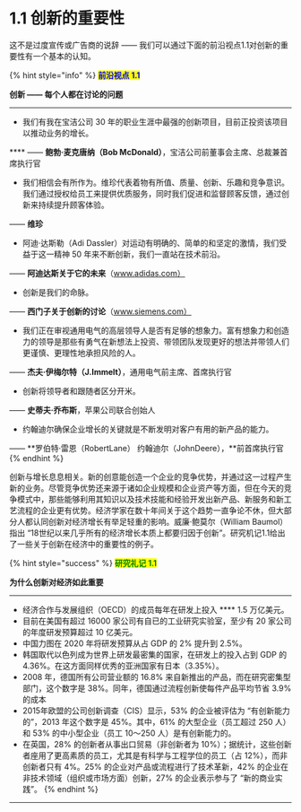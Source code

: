 # 1.1 创新的重要性

这不是过度宣传或广告商的说辞 —— 我们可以通过下面的前沿视点1.1对创新的重要性有一个基本的认知。



{% hint style="info" %}
<mark style="color:blue;">**前沿视点 1.1**</mark>

&#x20;                                                **创新 —— 每个人都在讨论的问题**

****

* 我们有我在宝洁公司 30 年的职业生涯中最强的创新项目，目前正投资该项目以推动业务的增长。

&#x20;               ****                —— **鲍勃·麦克唐纳（Bob McDonald）**，宝洁公司前董事会主席、总裁兼首席执行官

* 我们相信会有所作为。维珍代表着物有所值、质量、创新、乐趣和竞争意识。我们通过授权给员工来提供优质服务，同时我们促进和监督顾客反馈，通过创新来持续提升顾客体验。

&#x20;                                                                                                                                   —— **维珍**

* 阿迪·达斯勒（Adi Dassler）对运动有明确的、简单的和坚定的激情，我们受益于这一精神 50 年来不断创新，我们一直站在技术前沿。

&#x20;                                                                  —— **阿迪达斯关于它的未来**（www.adidas.com）

* 创新是我们的命脉。

&#x20;                                                                —— **西门子关于创新的讨论**（www.siemens.com）

* 我们正在审视通用电气的高层领导人是否有足够的想象力。富有想象力和创造力的领导是那些有勇气在新想法上投资、带领团队发现更好的想法并带领人们更谨慎、更理性地承担风险的人。

&#x20;                                            —— **杰夫·伊梅尔特（J.Immelt）**，通用电气前主席、首席执行官

* 创新将领导者和跟随者区分开米。

&#x20;                                                                                —— **史蒂夫·乔布斯**，苹果公司联合创始人

* 约翰迪尔确保企业增长的关键就是不断发明对客户有用的新产品的能力。

&#x20;                         —— **罗伯特·雷恩（RobertLane） 约翰迪尔（JohnDeere），**前首席执行官
{% endhint %}



创新与增长息息相关。新的创意能创造一个企业的竞争优势，并通过这一过程产生新的业务。尽管竞争优势还来源于诸如企业规模和企业资产等方面，但在今天的竞争模式中，那些能够利用其知识以及技术技能和经验开发出新产品、新服务和新工艺流程的企业更有优势。经济学家在数十年间关于这个趋势一直争论不休，但大部分人都认同创新对经济增长有举足轻重的影响。威廉·鲍莫尔（William Baumol）指出 “18世纪以来几乎所有的经济增长本质上都要归因于创新”。研究机记1.1给出了一些关于创新在经济中的重要性的例子。



{% hint style="success" %}
<mark style="color:green;">**研究礼记 1.1**</mark>

&#x20;                                               **为什么创新对经济如此重要**

****

* 经济合作与发展组织（OECD）的成员每年在研发上投入 **** 1.5 万亿美元。
* 目前在美国有超过 16000 家公司有自已的工业研究实验室，至少有 20 家公司的年度研发预算超过 10 亿美元。
* 中国力图在 2020 年将研发预算从占 GDP 的 2% 提升到 2.5%。
* 韩国取代以色列成为世界上研发最密集的国家，在研发上的投入占到 GDP 的 4.36%。在这方面同样优秀的亚洲国家有日本（3.35%）。
* 2008 年，德国所有公司营业额的 16.8% 来自新推出的产品，而在研究密集型部门，这个数字是 38%。同年，德国通过流程创新使每件产品平均节省 3.9% 的成本
* 2015年欧盟的公司创新调查（CIS）显示，53% 的企业被评估为 “有创新能力的”，2013 年这个数字是 45%。其中，61% 的大型企业（员工超过 250 人）和 53% 的中小型企业（员工 10～250 人）是有创新能力的。
* 在英国，28% 的创新者从事出口贸易（非创新者为 10%）；据统计，这些创新者座用了更高素质的员工，尤其是有科学与工程学位的员工（占 12%），而非创新者只有 4%。25% 的企业对产品或流程进行了技术革新，42% 的企业在非技术领域（组织或市场方面）创新，27% 的企业表示参与了 “新的商业实践”。
{% endhint %}









****
